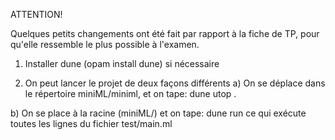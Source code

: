 ATTENTION!

Quelques petits changements ont été fait par rapport à la fiche de TP, pour qu'elle ressemble le plus possible à l'examen.

1) Installer dune (opam install dune) si nécessaire

2) On peut lancer le projet de deux façons différents
  a) On se déplace dans le répertoire miniML/miniml, et on tape:
    dune utop .

  b) On se place à la racine (miniML/) et on tape:
    dune run
    ce qui exécute toutes les lignes du fichier test/main.ml
    
